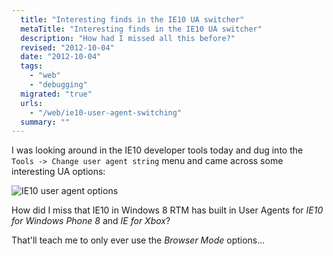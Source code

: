 ```yaml
---
  title: "Interesting finds in the IE10 UA switcher"
  metaTitle: "Interesting finds in the IE10 UA switcher"
  description: "How had I missed all this before?"
  revised: "2012-10-04"
  date: "2012-10-04"
  tags: 
    - "web"
    - "debugging"
  migrated: "true"
  urls: 
    - "/web/ie10-user-agent-switching"
  summary: ""
---
```

I was looking around in the IE10 developer tools today and dug into the `Tools -> Change user agent string` menu and came across some interesting UA options:

![IE10 user agent options][1]

How did I miss that IE10 in Windows 8 RTM has built in User Agents for _IE10 for Windows Phone 8_ and _IE for Xbox_?

That'll teach me to only ever use the _Browser Mode_ options...

  [1]: https://www.aaron-powell.com/get/ie-ua.png